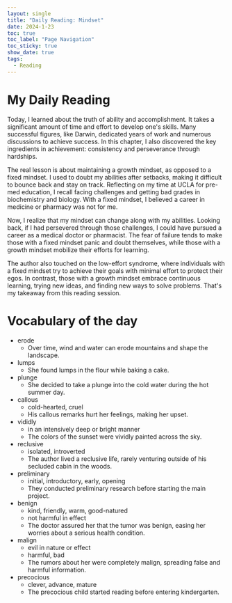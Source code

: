 ```yaml
---
layout: single
title: "Daily Reading: Mindset"
date: 2024-1-23
toc: true
toc_label: "Page Navigation"
toc_sticky: true
show_date: true
tags:
  - Reading
---
```

# My Daily Reading
Today, I learned about the truth of ability and accomplishment. It takes a significant amount of time and effort to develop one's skills. Many successful figures, like Darwin, dedicated years of work and numerous discussions to achieve success. In this chapter, I also discovered the key ingredients in achievement: consistency and perseverance through hardships.

The real lesson is about maintaining a growth mindset, as opposed to a fixed mindset. I used to doubt my abilities after setbacks, making it difficult to bounce back and stay on track. Reflecting on my time at UCLA for pre-med education, I recall facing challenges and getting bad grades in biochemistry and biology. With a fixed mindset, I believed a career in medicine or pharmacy was not for me.

Now, I realize that my mindset can change along with my abilities. Looking back, if I had persevered through those challenges, I could have pursued a career as a medical doctor or pharmacist. The fear of failure tends to make those with a fixed mindset panic and doubt themselves, while those with a growth mindset mobilize their efforts for learning.

The author also touched on the low-effort syndrome, where individuals with a fixed mindset try to achieve their goals with minimal effort to protect their egos. In contrast, those with a growth mindset embrace continuous learning, trying new ideas, and finding new ways to solve problems. That's my takeaway from this reading session.

# Vocabulary of the day
- erode
  - Over time, wind and water can erode mountains and shape the landscape.
- lumps
  - She found lumps in the flour while baking a cake.
- plunge
  - She decided to take a plunge into the cold water during the hot summer day.
- callous
  - cold-hearted, cruel
  - His callous remarks hurt her feelings, making her upset.
- vididly
  - in an intensively deep or bright manner
  - The colors of the sunset were vividly painted across the sky.
- reclusive
  - isolated, introverted
  - The author lived a reclusive life, rarely venturing outside of his secluded cabin in the woods.
- preliminary
  - initial, introductory, early, opening
  - They conducted preliminary research before starting the main project.
- benign
  - kind, friendly, warm, good-natured
  - not harmful in effect
  - The doctor assured her that the tumor was benign, easing her worries about a serious health condition.
- malign
  - evil in nature or effect
  - harmful, bad
  - The rumors about her were completely malign, spreading false and harmful information.
- precocious
  - clever, advance, mature
  - The precocious child started reading before entering kindergarten.